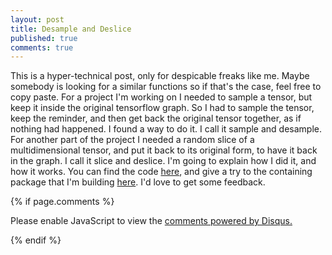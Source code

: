 ```yaml
---
layout: post
title: Desample and Deslice
published: true
comments: true
---
```


This is a hyper-technical post, only for despicable freaks like me.
Maybe somebody is looking for a similar functions so if that's the case, feel free to copy paste.
For a project I'm working on I needed to sample a tensor, but keep it inside the original tensorflow graph.
So I had to sample the tensor, keep the reminder, and then get back the original tensor together, as if
nothing had happened. I found a way to do it. I call it sample and desample. For another part of the project
I needed a random slice of a multidimensional tensor, and put it back to its original form, to have it
back in the graph. I call it slice and deslice. I'm going to explain how I did it, and how it works.
You can find the code [here](https://github.com/LuCeHe/GenericTools/blob/master/GenericTools/keras_tools/convenience_operations.py), 
and give a try to the containing package that I'm building [here](https://github.com/LuCeHe/GenericTools).
I'd love to get some feedback.




{% if page.comments %} 



<div id="disqus_thread"></div>
<script>

/**
*  RECOMMENDED CONFIGURATION VARIABLES: EDIT AND UNCOMMENT THE SECTION BELOW TO INSERT DYNAMIC VALUES FROM YOUR PLATFORM OR CMS.
*  LEARN WHY DEFINING THESE VARIABLES IS IMPORTANT: https://disqus.com/admin/universalcode/#configuration-variables*/
/*
var disqus_config = function () {
this.page.url = PAGE_URL;  // Replace PAGE_URL with your page's canonical URL variable
this.page.identifier = PAGE_IDENTIFIER; // Replace PAGE_IDENTIFIER with your page's unique identifier variable
};
*/
(function() { // DON'T EDIT BELOW THIS LINE
var d = document, s = d.createElement('script');
s.src = 'https://https-lucehe-github-io.disqus.com/embed.js';
s.setAttribute('data-timestamp', +new Date());
(d.head || d.body).appendChild(s);
})();
</script>
<noscript>Please enable JavaScript to view the <a href="https://disqus.com/?ref_noscript">comments powered by Disqus.</a></noscript>



{% endif %}
